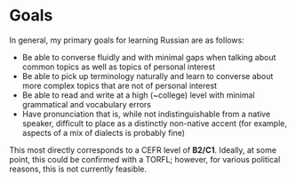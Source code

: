 # Goals

In general, my primary goals for learning Russian are as follows:

* Be able to converse fluidly and with minimal gaps when talking about common topics as well as topics of personal interest
* Be able to pick up terminology naturally and learn to converse about more complex topics that are not of personal interest
* Be able to read and write at a high (~college) level with minimal grammatical and vocabulary errors
* Have pronunciation that is, while not indistinguishable from a native speaker, difficult to place as a distinctly non-native accent (for example, aspects of a mix of dialects is probably fine)

This most directly corresponds to a CEFR level of **B2/C1**. Ideally, at some point, this could be confirmed with a TORFL; however, for various political reasons, this is not currently feasible.